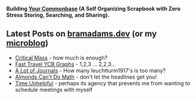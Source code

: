 **Building [Your Commonbase](https://bramses.notion.site/Your-Commonbase-BETA-10b034182ddd8038b9ffe11cc2833713) (A Self Organizing Scrapbook with Zero Stress Storing, Searching, and Sharing).**

## Latest Posts on [bramadams.dev](https://www.bramadams.dev/) (or my [microblog](https://bramses.micro.blog/))

<!--START_SECTION:feed-->
* [Critical Mass](https:&#x2F;&#x2F;www.bramadams.dev&#x2F;critical-mass&#x2F;) - how much is enough?
* [Fast Travel YCB Graphs](https:&#x2F;&#x2F;www.bramadams.dev&#x2F;fast-travel-ycb-graphs&#x2F;) - 1,2,3 ... 2,2,3...
* [A Lot of Journals](https:&#x2F;&#x2F;www.bramadams.dev&#x2F;a-lot-of-journals&#x2F;) - How many leuchtturm1917&#39;s is too many?
* [Almonds Can&#39;t Do Math](https:&#x2F;&#x2F;www.bramadams.dev&#x2F;almonds-cant-do-math&#x2F;) - don&#39;t let the headlines get you!
* [Time Unhelpful](https:&#x2F;&#x2F;www.bramadams.dev&#x2F;time-unhelpful&#x2F;) - perhaps its agency that prevents me from wanting to schedule meetings with myself
<!--END_SECTION:feed-->
